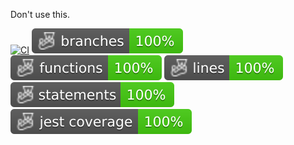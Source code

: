 Don't use this.

[![CI](https://github.com/or13/typescript-library-starter-2023/actions/workflows/ci.yml/badge.svg)](https://github.com/or13/typescript-library-starter-2023/actions/workflows/ci.yml)
![Branches](./badges/coverage-branches.svg)
![Functions](./badges/coverage-functions.svg)
![Lines](./badges/coverage-lines.svg)
![Statements](./badges/coverage-statements.svg)
![Jest coverage](./badges/coverage-jest%20coverage.svg)

<!-- [![NPM](https://nodei.co/npm/@transmute/typescript-library-starter-2023.png?mini=true)](https://npmjs.org/package/@transmute/typescript-library-starter-2023) -->

